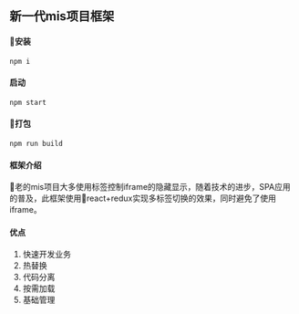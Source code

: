 ## 新一代mis项目框架
#### 安装
`
npm i
`
#### 启动
`
npm start
`
#### 打包
`
npm run build
`
#### 框架介绍
老的mis项目大多使用标签控制iframe的隐藏显示，随着技术的进步，SPA应用的普及，此框架使用react+redux实现多标签切换的效果，同时避免了使用iframe。

#### 优点
1. 快速开发业务
2. 热替换
3. 代码分离
4. 按需加载
5. 基础管理